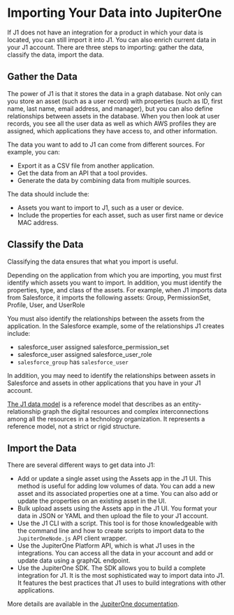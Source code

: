 # Importing Your Data into JupiterOne

If J1 does not have an integration for a product in which your data is located, 
you can still import it into J1. You can also enrich current data in your J1 account. 
There are three steps to importing: gather the data, classify the data, import 
the data.

## Gather the Data

The power of J1 is that it stores the data in a graph database. Not only can 
you store an asset (such as a user record) with properties (such as ID, first name, 
last name, email address, and manager), but you can also define relationships 
between assets in the database. When you then look at user records, you see
all the user data as well as which AWS profiles they are assigned, which 
applications they have access to, and other information.

The data you want to add to J1 can come from different sources. For example, 
you can:

- Export it as a CSV file from another application. 
- Get the data from an API that a tool provides. 
- Generate the data by combining data from multiple sources. 

The data should include the:

- Assets you want to import to J1, such as a user or device.
- Include the properties for each asset, such as user first name or 
  device MAC address.

## Classify the Data

Classifying the data ensures that what you import is useful. 

Depending on the application from which you are importing, you must first
identify which assets you want to import. In addition, you must identify
the properties, type, and class of the assets.  For example, when J1 imports 
data from Salesforce, it imports the following assets: Group, PermissionSet, 
Profile, User, and UserRole

You must also identify the relationships between the assets from the application. 
In the Salesforce example, some of the relationships J1 creates include:

- salesforce_user assigned salesforce_permission_set
- salesforce_user assigned salesforce_user_role
- `salesforce_group` has `salesforce_user`

In addition, you may need to identify the relationships between assets in Salesforce 
and assets in other applications that you have in your J1 account.

[The J1 data model](../docs/jupiterone-data-model.png) is a reference model that describes as an entity-relationship graph 
the digital resources and complex interconnections among all the resources 
in a technology organization. It represents a reference model, not a strict or rigid structure.

## Import the Data

There are several different ways to get data into J1:

- Add or update a single asset using the Assets app in the J1 UI. This method is useful 
  for adding low volumes of data. You can add a new asset and its associated properties 
  one at a time. You can also add or update the properties on an existing asset in the UI. 
- Bulk upload assets using the Assets app in the J1 UI. You format your data in 
  JSON or YAML and then upload the file to your J1 account. 
- Use the J1 CLI with a script. This tool is for those knowledgeable with the command line 
  and how to create scripts to import data to the `JupiterOneNode.js` API client wrapper. 
- Use the JupiterOne Platform API, which is what J1 uses in the integrations. You can access 
  all the data in your account and add or update data using a graphQL endpoint. 
- Use the JupiterOne SDK. The SDK allows you to build a complete integration for J1. It is the most sophisticated way to import data into J1. It features the best practices that 
  J1 uses to build integrations with other applications.

More details are available in the [JupiterOne documentation](https://support.jupiterone.io/hc/en-us).